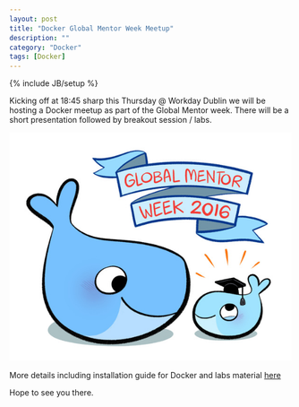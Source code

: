 ```yaml
---
layout: post
title: "Docker Global Mentor Week Meetup"
description: ""
category: "Docker"
tags: [Docker]
---
```

{% include JB/setup %}

Kicking off at 18:45 sharp this Thursday @ Workday Dublin we will be hosting a Docker meetup as part of the Global Mentor week. There will be a short presentation followed by breakout session /  labs. 

![Docker Global Meetup](/assets/docker-2016/global_meetup_docker_2016.jpeg "Docker Global Meetup 2016")

More details including installation guide for Docker and labs material [here](https://www.meetup.com/Docker-Dublin/events/234904033/)

Hope to see you there.

